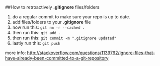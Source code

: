 ##How to retroactively **.gitignore** files/folders

1. do a regular commit to make sure your repo is up to date.
2. add files/folders to your **.gitignore** file
3. now run this: `git rm -r --cached .`
4. then run this: `git add .`
5. then run this: `git commit -m ".gitignore updated"`
6. lastly run this: `git push`

more info: http://stackoverflow.com/questions/1139762/ignore-files-that-have-already-been-committed-to-a-git-repository
